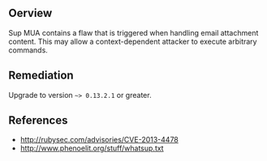 ## Oerview
Sup MUA contains a flaw that is triggered when handling email attachment content. This may allow a context-dependent attacker to execute arbitrary commands.

## Remediation
Upgrade to version `~> 0.13.2.1` or greater.

## References
- http://rubysec.com/advisories/CVE-2013-4478
- http://www.phenoelit.org/stuff/whatsup.txt
